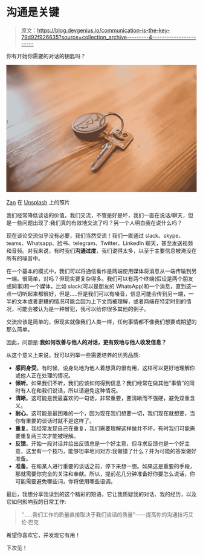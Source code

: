 # 沟通是关键

> 原文：<https://blog.devgenius.io/communication-is-the-key-79d92f926635?source=collection_archive---------4----------------------->

你有开始你需要的对话的钥匙吗？

![](img/a2f8db14ec8b39d21d066a79ace64fad.png)

[Zan](https://unsplash.com/@zanilic?utm_source=unsplash&utm_medium=referral&utm_content=creditCopyText) 在 [Unsplash](https://unsplash.com/s/photos/key?utm_source=unsplash&utm_medium=referral&utm_content=creditCopyText) 上的照片

我们经常降低谈话的价值，我们交流，不管是好是坏，我们一直在说话/聊天，但是一些问题出现了:我们真的有效地交流了吗？另一个人明白我在说什么吗？

现在谈论交流似乎没有必要，我们当然交流！我们一直通过 slack、skype、teams、Whatsapp、脸书、telegram、Twitter、LinkedIn 聊天，甚至发送视频和音频。对我来说，有时我们**沟通过度**，我们说得太多，以至于主要信息被淹没在所有的噪音中。

在一个基本的模式中，我们可以将通信看作是两端使用媒体将消息从一端传输到另一端。很简单，对吗？但现实要复杂得多。我们可以有两个终端(假设是两个朋友或同事)和一个媒体，比如 slack(可以是朋友的 WhatsApp)和一个消息，直到这一点一切听起来都很好，但是…..但是我们可以有噪音，信息可能会传到另一端，一半的文本或者更糟的情况可能会因为上下文而被理解，或者两端在特定时刻的情况，可能会被认为是一种冒犯，我可以给你很多其他的例子。

交流应该是简单的，但现实就像我们人类一样，任何事情都不像我们想要或期望的那么简单。

因此，问题是:**我如何改善与他人的对话，更有效地与他人收发信息？**

从这个意义上来说，我可以列举一些需要培养的优秀品质:

*   **感同身受**。有时候，设身处地为他人着想真的很有用，这样可以更好地理解你或他人正在处理的情况。
*   **倾听**。如果我们不听，我们应该如何得到信息？我们经常在做其他“事情”的同时有人在和我们说话，所以请避免这种情况。
*   **清晰**。这可能是我最喜欢的一句话，非常重要，要清晰而不强硬，避免双重含义。
*   **耐心**。这可能是最困难的一个，因为现在我们想要一切，我们现在就想要，当你有重要的谈话时就不是这样了。
*   **重复**。我经常发现自己在重复，我们需要理解这样做并不坏，有时我们可能需要重复两三次才能被理解。
*   **反馈**。开始一段对话并给出反馈总是一个好主意，但寻求反馈也是一个好主意，这里有一个技巧，能够坦率地问对方:我做错了什么？并为可能的答案做好准备。
*   **准备**。在和某人进行重要的谈话之前，停下来想一想。如果这是重要的手段，那就需要你完全的关注和奉献。所以，提前花几分钟准备好你要怎么说话，你可能需要避免哪些词，你将使用哪些语调。

最后，我想分享我读到的这个精彩的短语，它让我质疑我的对话、我的经历，以及它如何影响我的日常工作:

> “……我们工作的质量直接取决于我们谈话的质量”——提高你的沟通技巧艾伦·巴克

希望你喜欢它，并发现它有用！

下次见！